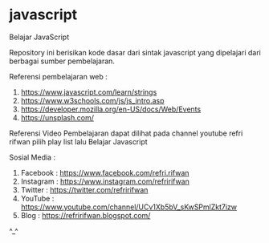 # javascript

Belajar JavaScript

Repository ini berisikan kode dasar dari sintak javascript yang dipelajari dari berbagai sumber pembelajaran.

Referensi pembelajaran web :
1. https://www.javascript.com/learn/strings
2. https://www.w3schools.com/js/js_intro.asp
3. https://developer.mozilla.org/en-US/docs/Web/Events
4. https://unsplash.com/

Referensi Video Pembelajaran dapat dilihat pada channel youtube refri rifwan pilih play list lalu Belajar Javascript

Sosial Media :

1. Facebook : https://www.facebook.com/refri.rifwan
2. Instagram : https://www.instagram.com/refririfwan
3. Twitter : https://twitter.com/refririfwan
4. YouTube : https://www.youtube.com/channel/UCv1Xb5bV_sKwSPmlZkt7izw
5. Blog : https://refririfwan.blogspot.com/

^_^